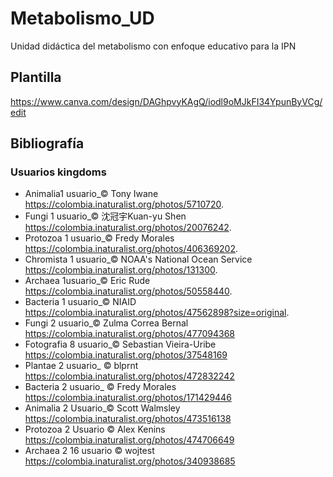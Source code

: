 # Metabolismo_UD
Unidad didáctica del metabolismo con enfoque educativo para la IPN
## Plantilla
https://www.canva.com/design/DAGhpvyKAgQ/iodl9oMJkFI34YpunByVCg/edit
## Bibliografía
### Usuarios kingdoms  
- Animalia1 usuario_© Tony Iwane https://colombia.inaturalist.org/photos/5710720. 
- Fungi 1 usuario_© 沈冠宇Kuan-yu Shen https://colombia.inaturalist.org/photos/20076242. 
- Protozoa 1 usuario_© Fredy Morales https://colombia.inaturalist.org/photos/406369202. 
- Chromista 1 usuario_© NOAA's National Ocean Service https://colombia.inaturalist.org/photos/131300. 
- Archaea 1usuario_© Eric Rude https://colombia.inaturalist.org/photos/50558440. 
- Bacteria 1 usuario_© NIAID https://colombia.inaturalist.org/photos/47562898?size=original. 
- Fungi 2  usuario_© Zulma Correa Bernal https://colombia.inaturalist.org/photos/477094368 
- Fotografia 8 usuario_© Sebastian Vieira-Uribe https://colombia.inaturalist.org/photos/37548169 
- Plantae 2 usuario_ © blprnt https://colombia.inaturalist.org/photos/472832242 
- Bacteria 2  usuario_ © Fredy Morales https://colombia.inaturalist.org/photos/171429446 
- Animalia 2 Usuario_© Scott Walmsley https://colombia.inaturalist.org/photos/473516138 
- Protozoa 2 Usuario © Alex Kenins https://colombia.inaturalist.org/photos/474706649 
- Archaea 2 16 usuario © wojtest https://colombia.inaturalist.org/photos/340938685 
